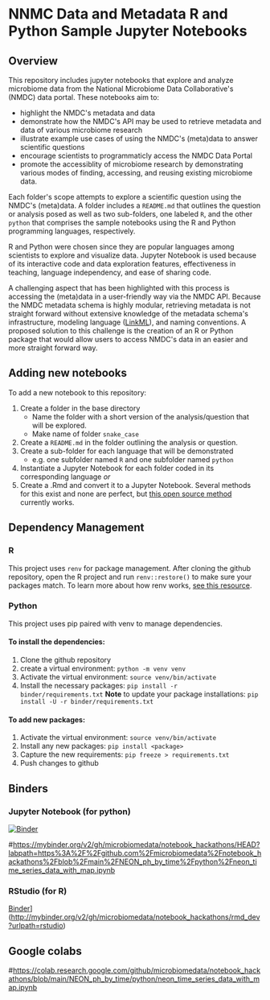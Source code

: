 # NNMC Data and Metadata R and Python Sample Jupyter Notebooks

## Overview 

This repository includes jupyter notebooks that explore and analyze microbiome data from the National Microbiome Data Collaborative's (NMDC) data portal. These notebooks aim to:

- highlight the NMDC's metadata and data
- demonstrate how the NMDC's API may be used to retrieve metadata and data of various microbiome research
- illustrate example use cases of using the NMDC's (meta)data to answer scientific questions
- encourage scientists to programmaticly access the NMDC Data Portal
- promote the accessiblity of microbiome research by demonstrating various modes of finding, accessing, and reusing existing microbiome data.

Each folder's scope attempts to explore a scientific question using the NMDC's (meta)data. A folder includes a `README.md` that outlines the question or analysis posed as well as two sub-folders, one labeled `R`, and the other `python` that comprises the sample notebooks using the R and Python programming languages, respectively. 

R and Python were chosen since they are popular languages among scientists to explore and visualize data. Jupyter Notebook is used because of its interactive code and data exploration features, effectiveness in teaching, language independency, and ease of sharing code.

A challenging aspect that has been highlighted with this process is accessing the (meta)data in a user-friendly way via the NMDC API. Because the NMDC metadata schema is highly modular, retrieving metadata is not straight forward without extensive knowledge of the metadata schema's infrastructure, modeling language ([LinkML](https://linkml.io/)), and naming conventions. A proposed solution to this challenge is the creation of an R or Python package that would allow users to access NMDC's data in an easier and more straight forward way.

## Adding new notebooks

To add a new notebook to this repository:

1.  Create a folder in the base directory 
    - Name the folder with a short version of the analysis/question that will be explored.
    - Make name of folder `snake_case`
2. Create a `README.md` in the folder outlining the analysis or question.
3. Create a sub-folder for each language that will be demonstrated
    - e.g. one subfolder named `R` and one subfolder named `python`
4. Instantiate a Jupyter Notebook for each folder coded in its corresponding language
_or_
4. Create a .Rmd and convert it to a Jupyter Notebook. Several methods for this exist and none are perfect, but [this open source method](https://github.com/mkearney/rmd2jupyter) currently works.

## Dependency Management

### R

This project uses `renv` for package management.  After cloning the github repository, open the R project and run `renv::restore()` to make sure your packages match. To learn more about how renv works, [see this resource](https://rstudio.github.io/renv/articles/renv.html).



### Python

This project uses pip paired with venv to manage dependencies. 

#### To install the dependencies:

1. Clone the github repository
2. create a virtual environment:
    `python -m venv venv`
3. Activate the virtual environment:
    `source venv/bin/activate`
4. Install the necessary packages:
    `pip install -r binder/requirements.txt`
    **Note** to update your package installations:
        `pip install -U -r binder/requirements.txt`

#### To add new packages:

1. Activate the virtual environment:
    `source venv/bin/activate`
2. Install any new packages:
    `pip install <package>`
3. Capture the new requirements:
    `pip freeze > requirements.txt`
4. Push changes to github

## Binders
### Jupyter Notebook (for python)
[![Binder](http://mybinder.org/badge.svg)](http://mybinder.org/v2/gh/microbiomedata/notebook_hackathons/rmd_dev?urlpath=lab)



#https://mybinder.org/v2/gh/microbiomedata/notebook_hackathons/HEAD?labpath=https%3A%2F%2Fgithub.com%2Fmicrobiomedata%2Fnotebook_hackathons%2Fblob%2Fmain%2FNEON_ph_by_time%2Fpython%2Fneon_time_series_data_with_map.ipynb


### RStudio (for R)
[Binder](http://mybinder.org/badge.svg)](http://mybinder.org/v2/gh/microbiomedata/notebook_hackathons/rmd_dev?urlpath=rstudio)

## Google colabs
#https://colab.research.google.com/github/microbiomedata/notebook_hackathons/blob/main/NEON_ph_by_time/python/neon_time_series_data_with_map.ipynb


